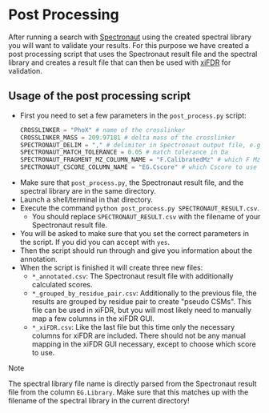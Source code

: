 # Post Processing

After running a search with [Spectronaut](https://biognosys.com/software/spectronaut/)
using the created spectral library you will want to validate your results. For
this purpose we have created a post processing script that uses the Spectronaut
result file and the spectral library and creates a result file that can then be
used with [xiFDR](https://www.rappsilberlab.org/software/xifdr/) for validation.

## Usage of the post processing script

- First you need to set a few parameters in the `post_process.py` script:
  ```python
  CROSSLINKER = "PhoX" # name of the crosslinker
  CROSSLINKER_MASS = 209.97181 # delta mass of the crosslinker
  SPECTRONAUT_DELIM = "," # delimiter in Spectronaut output file, e.g. "," for comma delimited files, "\t" for tab delimited files
  SPECTRONAUT_MATCH_TOLERANCE = 0.05 # match tolerance in Da
  SPECTRONAUT_FRAGMENT_MZ_COLUMN_NAME = "F.CalibratedMz" # which F Mz to use for matching
  SPECTRONAUT_CSCORE_COLUMN_NAME = "EG.Cscore" # which Cscore to use for re-soring
  ```
- Make sure that `post_process.py`, the Spectronaut result file, and the spectral
  library are in the same directory.
- Launch a shell/terminal in that directory.
- Execute the command `python post_process.py SPECTRONAUT_RESULT.csv`.
  - You should replace `SPECTRONAUT_RESULT.csv` with the filename of your
    Spectronaut result file.
- You will be asked to make sure that you set the correct parameters in the
  script. If you did you can accept with `yes`.
- Then the script should run through and give you information about the annotation.
- When the script is finished it will create three new files:
  - `*_annotated.csv`: The Spectronaut result file with additionally calculated scores.
  - `*_grouped_by_residue_pair.csv`: Additionally to the previous file, the results
    are grouped by residue pair to create "pseudo CSMs". This file can be used in
    xiFDR, but you will most likely need to manually map a few columns in the xiFDR
    GUI.
  - `*_xiFDR.csv`: Like the last file but this time only the necessary columns for
    xiFDR are included. There should not be any manual mapping in the xiFDR GUI
    necessary, except to choose which score to use.

> [!Note]
> The spectral library file name is directly parsed from the Spectronaut result
> file from the column `EG.Library`. Make sure that this matches up with the
> filename of the spectral library in the current directory!
